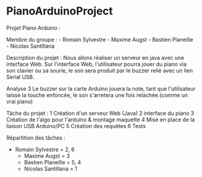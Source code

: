 # PianoArduinoProject

Projet Piano Arduino : 

Membre du groupe :
	- Romain Sylvestre
	- Maxime Augst 
	- Bastien Planeille
	- Nicolas Santillana

Description du projet :
  Nous allons réaliser un serveur en java avec une interface Web.
Sur l'interface Web, l'utilisateur pourra jouer du piano via son clavier ou sa sourie,
le son sera produit par le buzzer relié avec un lien Serial USB.

Analyse 3
  Le buzzer sur la carte Arduino jouera la note, tant que l'utilisateur laisse la touche enfoncée, 
 le son s'arretera une fois relachée.(comme un vrai piano)
 
Tâche du projet :
1 Création d'un serveur Web (Java) 
2 interface du piano
3 Création de l'algo pour l'arduino & montage maquette
4 Mise en place de la liaison USB Arduino/PC
5 Création des requètes
6 Tests 
		
Répartition des tâches : 

  - Romain Sylvestre = 2, 6
	- Maxime Augst = 3 
	- Bastien Planeille = 5, 4
	- Nicolas Santillana = 1
